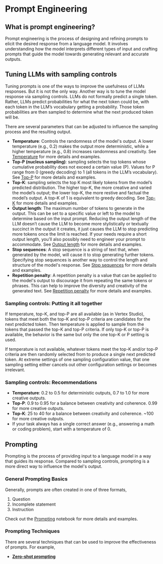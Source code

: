 # Prompt Engineering

## What is prompt engineering?
Prompt engineering is the process of designing and refining prompts to elicit the desired response from a language model. 
It involves understanding how the model interprets different types of input and crafting prompts that guide the model towards generating relevant and accurate outputs.

## Tuning LLMs with sampling controls
Tuning prompts is one of the ways to improve the usefulness of LLMs responses. But it is not the only way.
Another way is to tune the model response via sampling controls. LLMs do not formally predict a single token. Rather, LLMs predict probabilities for what the
next token could be, with each token in the LLM’s vocabulary getting a probability. Those token probabilities are then sampled to determine what the next produced token will be.

There are several parameters that can be adjusted to influence the sampling process and the resulting output.

- **Temperature**: Controls the randomness of the model's output. A lower temperature (e.g., 0.2) makes the output more deterministic, while a higher temperature (e.g., 0.8) increases randomness and creativity.
    See [Temperature](./01_temparature.ipynb) for more details and examples.
- **Top-P (nucleus sampling)**: sampling selects the top tokens whose cumulative probability does not exceed a certain value (P). Values for P range from 0 (greedy decoding) to 1 (all tokens in the LLM’s vocabulary).
    See [Top-P](./02_top_p.ipynb) for more details and examples.
- **Top-K**: sampling selects the top K most likely tokens from the model’s predicted distribution. The higher top-K, the more creative and varied the model’s output; the lower top-K, the more restive and factual the model’s output. A top-K of 1 is equivalent to greedy decoding.
    See [Top-K](./03_top_k.ipynb) for more details and examples.
- **Output length**: The maximum number of tokens to generate in the output. This can be set to a specific value or left to the model to determine based on the input prompt. Reducing the output length of the LLM doesn’t cause the LLM to become more stylistically
  or textually succinct in the output it creates, it just causes the LLM to stop predicting more tokens once the limit is reached. If your needs require a short output length, you’ll also possibly need to engineer your prompt to accommodate.
   See [Output length](./04_output_length.ipynb) for more details and examples.
- **Stop sequences**: A stop sequence is a string of text that, when generated by the model, will cause it to stop generating further tokens. Specifying stop sequences is another way to control the length and structure of the model's response.
    See [Stop sequences](./05_stop_sequences.ipynb) for more details and examples.
- **Repetition penalty**: A repetition penalty is a value that can be applied to the model's output to discourage it from repeating the same tokens or phrases. This can help to improve the diversity and creativity of the generated text.
    See [Repetition penalty](./06_repetition_penalty.ipynb) for more details and examples.

### Sampling controls: Putting it all together
If temperature, top-K, and top-P are all available (as in Vertex Studio), tokens that meet both the top-K and top-P criteria are candidates for the next predicted token. Then
temperature is applied to sample from the tokens that passed the top-K and top-P criteria. If only top-K or top-P is available, the behavior is the same but only the one top-K or P setting is used.

If temperature is not available, whatever tokens meet the top-K and/or top-P criteria are then randomly selected from to produce a single next predicted token.
At extreme settings of one sampling configuration value, that one sampling setting either cancels out other configuration settings or becomes irrelevant.

### Sampling controls: Recommendations
- **Temperature**: 0.2 to 0.5 for deterministic outputs, 0.7 to 1.0 for more creative outputs.
- **Top-P**: 0.9 to 0.95 for a balance between creativity and coherence. 0.99 for more creative outputs.
- **Top-K**: 25 to 40 for a balance between creativity and coherence. ~100 for more creative outputs.
- If your task always has a single correct answer (e.g., answering a math or coding problem), start with a temperature of 0.

## Prompting
Prompting is the process of providing input to a language model in a way that guides its response. Compared to sampling controls, prompting is a more direct way to influence the model's output.

### General Prompting Basics
Generally, prompts are often created in one of three formats,
1. Question
2. Incomplete statement
3. Instruction

Check out the [Prompting](./07_general_prompting.ipynb) notebook for more details and examples.

### Prompting Techniques
There are several techniques that can be used to improve the effectiveness of prompts. For example,
- [**Zero-shot prompting**](./08_zero_shot_prompting.ipynb)

